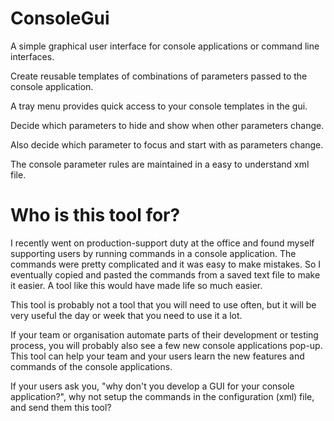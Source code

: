 # ConsoleGui

A simple graphical user interface for console applications or command line interfaces.

Create reusable templates of combinations of parameters passed to the console application.

A tray menu provides quick access to your console templates in the gui.

Decide which parameters to hide and show when other parameters change.

Also decide which parameter to focus and start with as parameters change.

The console parameter rules are maintained in a easy to understand xml file.

# Who is this tool for?

I recently went on production-support duty at the office and found myself supporting users by running commands in a console application. The commands were pretty complicated and it was easy to make mistakes. So I eventually copied and pasted the commands from a saved text file to make it easier. A tool like this would have made life so much easier.

This tool is probably not a tool that you will need to use often, but it will be very useful the day or week that you need to use it a lot.

If your team or organisation automate parts of their development or testing process, you will probably also see a few new console applications pop-up. This tool can help your team and your users learn the new features and commands of the console applications.

If your users ask you, "why don't you develop a GUI for your console application?", why not setup the commands in the configuration (xml) file, and send them this tool?

